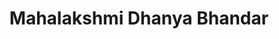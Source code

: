 ---
title: "Mahalakshmi Dhanya Bhandar"
url: /pune/mahalakshmi-dhanya-bhandar/
shop: supermarket
---